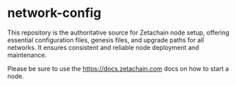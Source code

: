 # network-config
This repository is the authoritative source for Zetachain node setup, offering essential configuration files, genesis files, and upgrade paths for all networks. It ensures consistent and reliable node deployment and maintenance.

Please be sure to use the https://docs.zetachain.com docs on how to start a node.